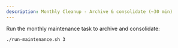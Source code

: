 ```yaml
---
description: Monthly Cleanup - Archive & consolidate (~30 min)
---
```


Run the monthly maintenance task to archive and consolidate:

```bash
./run-maintenance.sh 3
```
